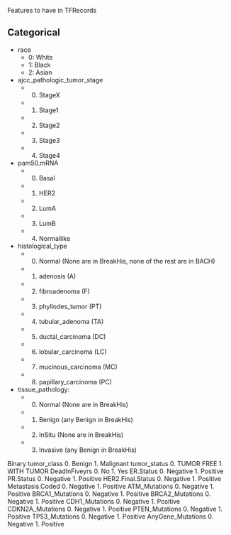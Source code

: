 Features to have in TFRecords


## Categorical

- race
  - 0: White
  - 1: Black
  - 2: Asian
- ajcc_pathologic_tumor_stage
  - 0. StageX
  - 1. Stage1
  - 2. Stage2
  - 3. Stage3
  - 4. Stage4
- pam50.mRNA
  - 0. Basal
  - 1. HER2
  - 2. LumA
  - 3. LumB
  - 4. Normallike
- histological_type
  - 0. Normal (None are in BreakHis, none of the rest are in BACH)
  - 1. adenosis              (A)
  - 2. fibroadenoma          (F)
  - 3. phyllodes_tumor       (PT)
  - 4. tubular_adenoma       (TA)
  - 5. ductal_carcinoma      (DC)
  - 6. lobular_carcinoma     (LC)
  - 7. mucinous_carcinoma    (MC)
  - 8. papillary_carcinoma   (PC)
- tissue_pathology:
  - 0. Normal   (None are in BreakHis)
  - 1. Benign   (any Benign in BreakHis)
  - 2. InSitu   (None are in BreakHis)
  - 3. Invasive (any Benign in BreakHis)


 Binary
   tumor_class
     0. Benign
     1. Malignant 
   tumor_status
     0. TUMOR FREE
     1. WITH TUMOR
   DeadInFiveyrs
     0. No
     1. Yes
   ER.Status
     0. Negative
     1. Positive
   PR.Status
     0. Negative
     1. Positive
   HER2.Final.Status
     0. Negative
     1. Positive
   Metastasis.Coded
     0. Negative
     1. Positive
   ATM_Mutations
     0. Negative
     1. Positive
   BRCA1_Mutations
     0. Negative
     1. Positive
  BRCA2_Mutations
     0. Negative
     1. Positive
  CDH1_Mutations
     0. Negative
     1. Positive
   CDKN2A_Mutations
     0. Negative
     1. Positive
   PTEN_Mutations
     0. Negative
     1. Positive
   TP53_Mutations
     0. Negative
     1. Positive
   AnyGene_Mutations
     0. Negative
     1. Positive

